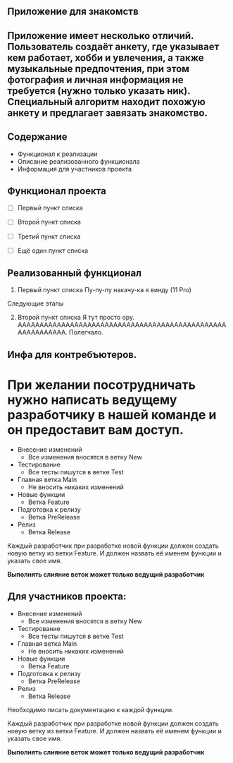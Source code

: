 ## Приложение для знакомств

## Приложение имеет несколько отличий. Пользователь создаёт анкету, где указывает кем работает, хобби и увлечения, а также музыкальные предпочтения, при этом фотография и личная информация не требуется (нужно только указать ник). Специальный алгоритм находит похожую анкету и предлагает завязать знакомство. 


## Содержание
- Функционал к реализации
- Описание реализованного функционала
- Информация для участников проекта


## Функционал проекта
 - [ ] Первый пункт списка
 - [ ] Второй пункт списка
 - [ ] Третий пункт списка
 - [ ] Ещё один пункт списка


## Реализованный функционал

1. Первый пункт списка
Пу-пу-пу накачу-ка я винду (11 Pro)

Следующие этапы


2. Второй пункт списка
Я тут просто ору. ААААААААААААААААААААААААААААААААААААААААААААААААААААААААААА. Полегчало.


## Инфа для контребъютеров.

# При желании посотрудничать нужно написать ведущему разработчику в нашей команде и он предоставит вам доступ.

- Внесение изменений
	- Все изменения вносятся в ветку New
- Тестирование
	- Все тесты пишутся в ветке Test
- Главная ветка Main
	- Не вносить никаких изменений
- Новые функции 
	- Ветка Feature
- Подготовка к релизу
	- Ветка PreRelease
- Релиз
	- Ветка Release

Каждый разработчик при разработке новой функции должен создать новую ветку из ветки Feature. И должен назвать её именем функции и указать свое имя.

**Выполнять слияние веток может только ведущий разработчик**


## Для участников проекта:

- Внесение изменений
	- Все изменения вносятся в ветку New
- Тестирование
	- Все тесты пишутся в ветке Test
- Главная ветка Main
	- Не вносить никаких изменений
- Новые функции 
	- Ветка Feature
- Подготовка к релизу
	- Ветка PreRelease
- Релиз
	- Ветка Release

Необходимо писать документацию к каждой функции.

Каждый разработчик при разработке новой функции должен создать новую ветку из ветки Feature. И должен назвать её именем функции и указать свое имя.

**Выполнять слияние веток может только ведущий разработчик**
